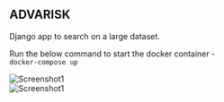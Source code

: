 ## ADVARISK

Django app to search on a large dataset.

Run the below command to start the docker container -  
`docker-compose up`  

![Screenshot1](https://drive.google.com/uc?export=view&id=1DVrMS40eJeynLL5-XWhPAK6ZcwC6vRJs)  
![Screenshot1](https://drive.google.com/uc?export=view&id=1L1e54mxAmE9gsPsTgUf3jLtYNr4PEnuE)